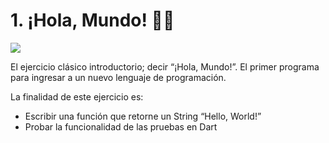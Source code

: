 
# 1. ¡Hola, Mundo! 👋🏼
![](https://paper-attachments.dropbox.com/s_6B4945FB0F5F93CCB7A9DBF0F75CBCECAF7589AEB692AD0FAF3255B6A53CAA4A_1590156567680_image.png)


El ejercicio clásico introductorio; decir “¡Hola, Mundo!”. El primer programa para ingresar a un nuevo lenguaje de programación.

La finalidad de este ejercicio es:

- Escribir una función que retorne un String “Hello, World!”
- Probar la funcionalidad de las pruebas en Dart